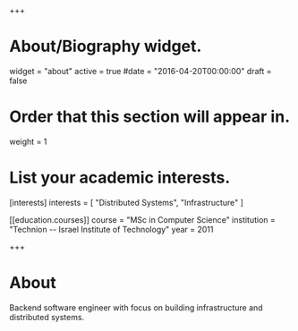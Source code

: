 +++
# About/Biography widget.
widget = "about"
active = true
#date = "2016-04-20T00:00:00"
draft = false


# Order that this section will appear in.
weight = 1

# List your academic interests.
[interests]
  interests = [
    "Distributed Systems",
    "Infrastructure"
  ]

[[education.courses]]
  course = "MSc in Computer Science"
  institution = "Technion -- Israel Institute of Technology"
  year = 2011

+++

# About 

Backend software engineer with focus on building infrastructure and distributed systems.
